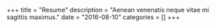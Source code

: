 +++
title = "Resume"
description = "Aenean venenatis neque vitae mi sagittis maximus."
date = "2016-08-10"
categories = []
+++
